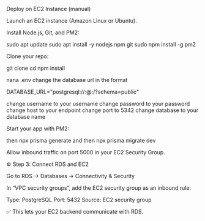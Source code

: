Deploy on EC2 Instance (manual)

Launch an EC2 instance (Amazon Linux or Ubuntu).

Install Node.js, Git, and PM2:

sudo apt update
sudo apt install -y nodejs npm git
sudo npm install -g pm2


Clone your repo:

git clone <your-github-repo-url>
cd <repo-name>
npm install

nana .env
change the database url in the format 

DATABASE_URL="postgresql://<username>:<password>@<host>:<port>/<database>?schema=public"

change username to your username
change password to your password
change host to your endpoint
change port to 5342
change database to your database name


Start your app with PM2:

then npx prisma generate
and then  npx prisma migrate dev

Allow inbound traffic on port 5000 in your EC2 Security Group.

⚙️ Step 3: Connect RDS and EC2

Go to RDS → Databases → Connectivity & Security

In “VPC security groups”, add the EC2 security group as an inbound rule:

Type: PostgreSQL
Port: 5432
Source: EC2 security group


✅ This lets your EC2 backend communicate with RDS.
